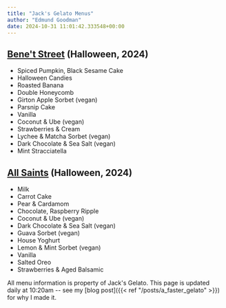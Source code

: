 ```yaml
---
title: "Jack's Gelato Menus"
author: "Edmund Goodman"
date: 2024-10-31 11:01:42.333548+00:00
---
```


## [Bene't Street](https://www.jacksgelato.com/bene-t-street-menu) (Halloween, 2024)

- Spiced Pumpkin, Black Sesame Cake
- Halloween Candies
- Roasted Banana
- Double Honeycomb
- Girton Apple Sorbet (vegan)
- Parsnip Cake
- Vanilla
- Coconut & Ube (vegan)
- Strawberries & Cream
- Lychee & Matcha Sorbet (vegan)
- Dark Chocolate & Sea Salt (vegan)
- Mint Stracciatella

## [All Saints](https://www.jacksgelato.com/all-saints-menu) (Halloween, 2024)

- Milk
- Carrot Cake
- Pear & Cardamom
- Chocolate, Raspberry Ripple
- Coconut & Ube (vegan)
- Dark Chocolate & Sea Salt (vegan)
- Guava Sorbet (vegan)
- House Yoghurt
- Lemon & Mint Sorbet (vegan)
- Vanilla
- Salted Oreo
- Strawberries & Aged Balsamic

All menu information is property of Jack's Gelato. This page is
updated daily at 10:20am -- see my
[blog post]({{< ref "/posts/a_faster_gelato" >}}) for why I made it.
